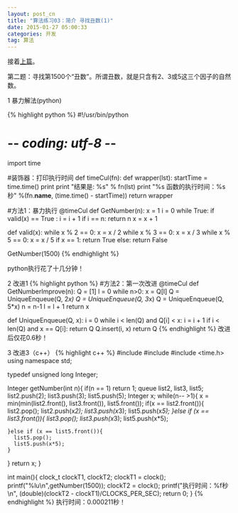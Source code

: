 ```yaml
---
layout: post_cn
title: "算法练习03：简介 寻找丑数(1)"
date: 2015-01-27 05:00:33
categories: 开发
tag: 算法
---
```


接着[上篇](/cn/%E5%BC%80%E5%8F%91/2015/01/27/cn-Algorithms02.html)。

第二题：寻找第1500个“丑数”。所谓丑数，就是只含有2、3或5这三个因子的自然数。

1 暴力解法(python)

  {% highlight python %}
#!/usr/bin/python
# -*- coding: utf-8 -*- 

import time

#装饰器：打印执行时间
def timeCul(fn):
  def wrapper(lst):
    startTime = time.time()
    print 
    print "结果是: %s" % fn(lst) 
    print "%s 函数的执行时间：%s秒" %(fn.__name__, (time.time() - startTime))
  return wrapper

#方法1：暴力执行
@timeCul
def GetNumber(n):
  x = 1
  i = 0
  while True:
    if valid(x) == True :
      i = i + 1
      if i == n:
        return n
    x = x + 1


def valid(x):
  while x % 2 == 0:
    x = x / 2
  while x % 3 == 0:
    x = x / 3
  while x % 5 == 0:
    x = x / 5
  if x == 1:
    return True
  else:
    return False

GetNumber(1500)
  {% endhighlight %} 

python执行花了十几分钟！

2 改进1
  {% highlight python %}
#方法2：第一次改进
@timeCul
def GetNumberImprove(n):
  Q = [1]
  l = 0
  while n>0:
    x = Q[l]
    Q = UniqueEnqueue(Q, 2*x)
    Q = UniqueEnqueue(Q, 3*x)
    Q = UniqueEnqueue(Q, 5*x)
    n = n-1
    l = l + 1
  return x


def UniqueEnqueue(Q, x):
  i = 0
  while i < len(Q) and Q[i] < x:
    i = i + 1
  if i < len(Q) and x == Q[i]:
    return Q
  Q.insert(i, x)
  return Q
  {% endhighlight %} 
改进后仅花0.6秒！

3 改进3（c++）
  {% highlight c++ %}
#include <iostream>
#include <queue> 
#include <time.h>
using namespace std;

typedef unsigned long Integer;

Integer getNumber(int n){
  if(n == 1)
    return 1;
  queue<Integer> list2, list3, list5;
  list2.push(2);
  list3.push(3);
  list5.push(5);
  Integer x;
  while(n-- >1){
    x = min(min(list2.front(), list3.front()), list5.front());
    if(x == list2.front()){
      list2.pop();
      list2.push(x*2);
      list3.push(x*3);
      list5.push(x*5);
    }else if (x == list3.front()){
      list3.pop();
      list3.push(x*3);
      list5.push(x*5);

    }else if (x == list5.front()){
      list5.pop();
      list5.push(x*5);
    }
  }
  return x;
}

int main(){
  clock_t clockT1, clockT2;
  clockT1 = clock();
  printf("%lu\n",getNumber(1500));
  clockT2 = clock();
  printf("执行时间：%f秒\n",
                (double)(clockT2 - clockT1)/CLOCKS_PER_SEC);
  return 0;
}
  {% endhighlight %} 
执行时间：0.000211秒！


